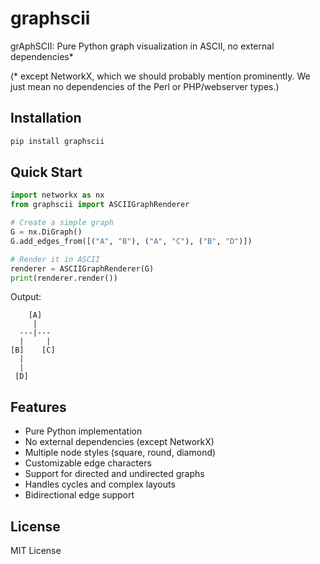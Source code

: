# graphscii
grAphSCII: Pure Python graph visualization in ASCII, no external dependencies* 

(* except NetworkX, which we should probably mention prominently. We just mean no dependencies of the Perl or PHP/webserver types.)

## Installation

```bash
pip install graphscii
```

## Quick Start

```python
import networkx as nx
from graphscii import ASCIIGraphRenderer

# Create a simple graph
G = nx.DiGraph()
G.add_edges_from([("A", "B"), ("A", "C"), ("B", "D")])

# Render it in ASCII
renderer = ASCIIGraphRenderer(G)
print(renderer.render())
```

Output:
```
    [A]
     |
  ---|---
  |     |
[B]    [C]
  |
  |
 [D]
```

## Features

- Pure Python implementation
- No external dependencies (except NetworkX)
- Multiple node styles (square, round, diamond)
- Customizable edge characters
- Support for directed and undirected graphs
- Handles cycles and complex layouts
- Bidirectional edge support

## License

MIT License
